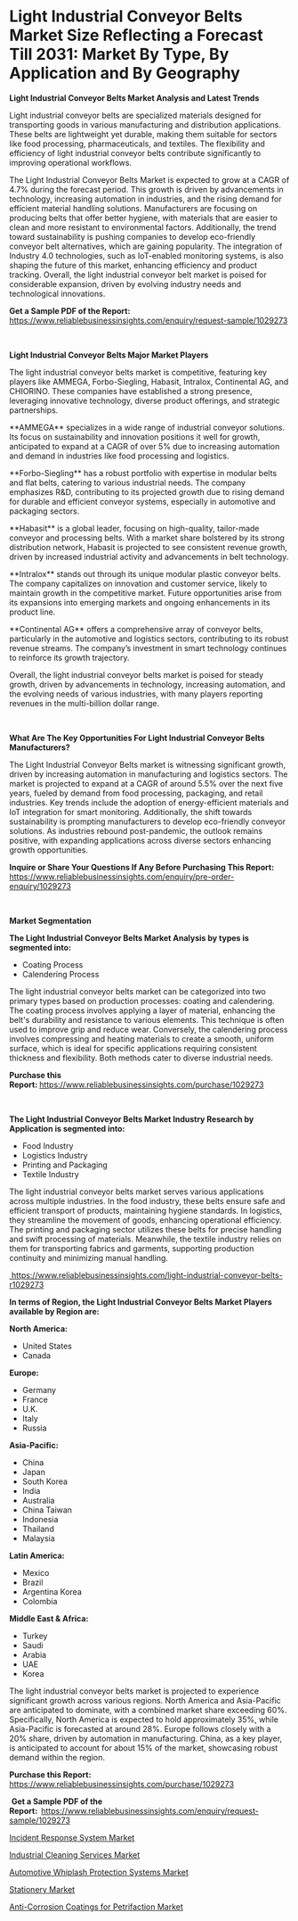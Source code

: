<p><h1>Light Industrial Conveyor Belts Market Size Reflecting a Forecast Till 2031: Market By Type, By Application and By Geography</h1></p><p><strong>Light Industrial Conveyor Belts Market Analysis and Latest Trends</strong></p>
<p><p>Light industrial conveyor belts are specialized materials designed for transporting goods in various manufacturing and distribution applications. These belts are lightweight yet durable, making them suitable for sectors like food processing, pharmaceuticals, and textiles. The flexibility and efficiency of light industrial conveyor belts contribute significantly to improving operational workflows.</p><p>The Light Industrial Conveyor Belts Market is expected to grow at a CAGR of 4.7% during the forecast period. This growth is driven by advancements in technology, increasing automation in industries, and the rising demand for efficient material handling solutions. Manufacturers are focusing on producing belts that offer better hygiene, with materials that are easier to clean and more resistant to environmental factors. Additionally, the trend toward sustainability is pushing companies to develop eco-friendly conveyor belt alternatives, which are gaining popularity. The integration of Industry 4.0 technologies, such as IoT-enabled monitoring systems, is also shaping the future of this market, enhancing efficiency and product tracking. Overall, the light industrial conveyor belt market is poised for considerable expansion, driven by evolving industry needs and technological innovations.</p></p>
<p><strong>Get a Sample PDF of the Report:&nbsp;</strong> <a href="https://www.reliablebusinessinsights.com/enquiry/request-sample/1029273">https://www.reliablebusinessinsights.com/enquiry/request-sample/1029273</a></p>
<p>&nbsp;</p>
<p><strong>Light Industrial Conveyor Belts Major Market Players</strong></p>
<p><p>The light industrial conveyor belts market is competitive, featuring key players like AMMEGA, Forbo-Siegling, Habasit, Intralox, Continental AG, and CHIORINO. These companies have established a strong presence, leveraging innovative technology, diverse product offerings, and strategic partnerships.</p><p>**AMMEGA** specializes in a wide range of industrial conveyor solutions. Its focus on sustainability and innovation positions it well for growth, anticipated to expand at a CAGR of over 5% due to increasing automation and demand in industries like food processing and logistics.</p><p>**Forbo-Siegling** has a robust portfolio with expertise in modular belts and flat belts, catering to various industrial needs. The company emphasizes R&D, contributing to its projected growth due to rising demand for durable and efficient conveyor systems, especially in automotive and packaging sectors.</p><p>**Habasit** is a global leader, focusing on high-quality, tailor-made conveyor and processing belts. With a market share bolstered by its strong distribution network, Habasit is projected to see consistent revenue growth, driven by increased industrial activity and advancements in belt technology.</p><p>**Intralox** stands out through its unique modular plastic conveyor belts. The company capitalizes on innovation and customer service, likely to maintain growth in the competitive market. Future opportunities arise from its expansions into emerging markets and ongoing enhancements in its product line.</p><p>**Continental AG** offers a comprehensive array of conveyor belts, particularly in the automotive and logistics sectors, contributing to its robust revenue streams. The company’s investment in smart technology continues to reinforce its growth trajectory.</p><p>Overall, the light industrial conveyor belts market is poised for steady growth, driven by advancements in technology, increasing automation, and the evolving needs of various industries, with many players reporting revenues in the multi-billion dollar range.</p></p>
<p>&nbsp;</p>
<p><strong>What Are The Key Opportunities For Light Industrial Conveyor Belts Manufacturers?</strong></p>
<p><p>The Light Industrial Conveyor Belts market is witnessing significant growth, driven by increasing automation in manufacturing and logistics sectors. The market is projected to expand at a CAGR of around 5.5% over the next five years, fueled by demand from food processing, packaging, and retail industries. Key trends include the adoption of energy-efficient materials and IoT integration for smart monitoring. Additionally, the shift towards sustainability is prompting manufacturers to develop eco-friendly conveyor solutions. As industries rebound post-pandemic, the outlook remains positive, with expanding applications across diverse sectors enhancing growth opportunities.</p></p>
<p><strong>Inquire or Share Your Questions If Any Before Purchasing This Report:</strong> <a href="https://www.reliablebusinessinsights.com/enquiry/pre-order-enquiry/1029273">https://www.reliablebusinessinsights.com/enquiry/pre-order-enquiry/1029273</a></p>
<p>&nbsp;</p>
<p><strong>Market Segmentation</strong></p>
<p><strong>The Light Industrial Conveyor Belts Market Analysis by types is segmented into:</strong></p>
<p><ul><li>Coating Process</li><li>Calendering Process</li></ul></p>
<p><p>The light industrial conveyor belts market can be categorized into two primary types based on production processes: coating and calendering. The coating process involves applying a layer of material, enhancing the belt's durability and resistance to various elements. This technique is often used to improve grip and reduce wear. Conversely, the calendering process involves compressing and heating materials to create a smooth, uniform surface, which is ideal for specific applications requiring consistent thickness and flexibility. Both methods cater to diverse industrial needs.</p></p>
<p><strong>Purchase this Report:&nbsp;</strong><a href="https://www.reliablebusinessinsights.com/purchase/1029273">https://www.reliablebusinessinsights.com/purchase/1029273</a></p>
<p>&nbsp;</p>
<p><strong>The Light Industrial Conveyor Belts Market Industry Research by Application is segmented into:</strong></p>
<p><ul><li>Food Industry</li><li>Logistics Industry</li><li>Printing and Packaging</li><li>Textile Industry</li></ul></p>
<p><p>The light industrial conveyor belts market serves various applications across multiple industries. In the food industry, these belts ensure safe and efficient transport of products, maintaining hygiene standards. In logistics, they streamline the movement of goods, enhancing operational efficiency. The printing and packaging sector utilizes these belts for precise handling and swift processing of materials. Meanwhile, the textile industry relies on them for transporting fabrics and garments, supporting production continuity and minimizing manual handling.</p></p>
<p><a href="https://www.reliablebusinessinsights.com/light-industrial-conveyor-belts-r1029273">&nbsp;https://www.reliablebusinessinsights.com/light-industrial-conveyor-belts-r1029273</a></p>
<p><strong>In terms of Region, the Light Industrial Conveyor Belts Market Players available by Region are:</strong></p>
<p>
    <p> <strong> North America: </strong>
        <ul>
            <li>United States</li>
            <li>Canada</li>
        </ul>
        </p> 
    <p> <strong> Europe: </strong>
        <ul>
            <li>Germany</li>
            <li>France</li>
            <li>U.K.</li>
            <li>Italy</li>
            <li>Russia</li>
        </ul>
        </p> 
    <p> <strong> Asia-Pacific: </strong>
        <ul>
            <li>China</li>
            <li>Japan</li>
            <li>South Korea</li>
            <li>India</li>
            <li>Australia</li>
            <li>China Taiwan</li>
            <li>Indonesia</li>
            <li>Thailand</li>
            <li>Malaysia</li>
        </ul>
        </p> 
    <p> <strong> Latin America: </strong>
        <ul>
            <li>Mexico</li>
            <li>Brazil</li>
            <li>Argentina Korea</li>
            <li>Colombia</li>
        </ul>
        </p> 
    <p> <strong> Middle East & Africa: </strong>
        <ul>
            <li>Turkey</li>
            <li>Saudi</li>
            <li>Arabia</li>
            <li>UAE</li>
            <li>Korea</li>
        </ul>
    </p>
    </p>
<p><p>The light industrial conveyor belts market is projected to experience significant growth across various regions. North America and Asia-Pacific are anticipated to dominate, with a combined market share exceeding 60%. Specifically, North America is expected to hold approximately 35%, while Asia-Pacific is forecasted at around 28%. Europe follows closely with a 20% share, driven by automation in manufacturing. China, as a key player, is anticipated to account for about 15% of the market, showcasing robust demand within the region.</p></p>
<p><strong>Purchase this Report: </strong><a href="https://www.reliablebusinessinsights.com/purchase/1029273">https://www.reliablebusinessinsights.com/purchase/1029273</a></p>
<p>&nbsp;<strong>Get a Sample PDF of the Report:&nbsp;&nbsp;</strong><a href="https://www.reliablebusinessinsights.com/enquiry/request-sample/1029273">https://www.reliablebusinessinsights.com/enquiry/request-sample/1029273</a></p>
<p><strong></strong></p>
<p><p><a href="https://www.linkedin.com/pulse/global-incident-response-system-industry-analysis-share-growth-a8nkf?trackingId=43OczcfORHKZqI6GogZ4Ig%3D%3D">Incident Response System Market</a></p><p><a href="https://www.linkedin.com/pulse/industrial-cleaning-services-industry-analysis-report-its-market-ibvjf?trackingId=4%2BTQpv%2BvRBqlqT5FlL39GA%3D%3D">Industrial Cleaning Services Market</a></p><p><a href="https://github.com/angelajermaine/Market-Research-Report-List-5/blob/main/automotive-whiplash-protection-systems-market.md">Automotive Whiplash Protection Systems Market</a></p><p><a href="https://www.linkedin.com/pulse/global-stationery-market-status-2024-2031-forecast-region-product-oslpc?trackingId=3L9GdlNJT7us0b8QbrXPKQ%3D%3D">Stationery Market</a></p><p><a href="https://github.com/hrhzhypq19/Market-Research-Report-List-1/blob/main/anti-corrosion-coatings-for-petrifaction-market.md">Anti-Corrosion Coatings for Petrifaction Market</a></p></p>